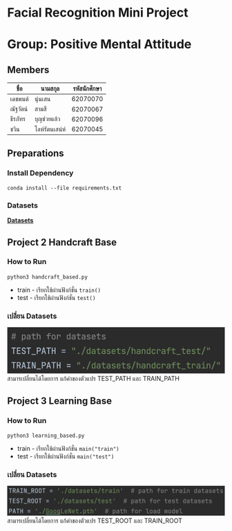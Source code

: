 # Facial Recognition Mini Project
# Group: Positive Mental Attitude
## Members<br>
| ชื่อ | นามสกุล | รหัสนักศึกษา |
| --- | --- | --- |
|เดชพนต์| นุ่นเสน| 62070070|
|ณัฐวัตน์| สามสี| 62070067|
|ธีรภัทร |บุญช่วยแล้ว| 62070096|
|ชวิน |โลห์รัตนเสน่ห์ |62070045|
## Preparations
### Install Dependency
```
conda install --file requirements.txt
```
### Datasets
<strong>[Datasets](https://drive.google.com/file/d/1qy2POaMjaYG_R7tY9YMd8__fye8KhePf/view?usp=sharing)</strong>

## Project 2 Handcraft Base
### How to Run
```
python3 handcraft_based.py
```

 - train - เรียกใช้ผ่านฟังก์ชั่น ```train()```
 - test - เรียกใช้ผ่านฟังก์ชั่น ```test()```
### เปลี่ยน Datasets
![handcraft path](./assets/imgs/handcraft_path.png)
สามารเปลี่ยนได้โดยการ แก้ค่าของตัวแปร TEST_PATH และ TRAIN_PATH

## Project 3 Learning Base
### How to Run
```
python3 learning_based.py
```
 - train - เรียกใช้ผ่านฟังก์ชั่น ```main(​"train")```
 - test - เรียกใช้ผ่านฟังก์ชั่น ```main("test")```
### เปลี่ยน Datasets
![learning path](./assets/imgs/learning_path.png)
สามารเปลี่ยนได้โดยการ แก้ค่าของตัวแปร TEST_ROOT และ TRAIN_ROOT
